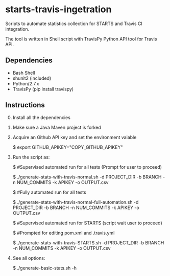 # starts-travis-ingetration

Scripts to automate statistics collection for STARTS and Travis CI integration.

The tool is written in Shell script with TravisPy Python API tool for Travis API.

## Dependencies

* Bash Shell
* shunit2 (included)
* Python/2.7.x
* TravisPy (pip install travispy)

## Instructions

0. Install all the dependencies
1. Make sure a Java Maven project is forked
2. Acquire an Github API key and set the environment vaiable

   $ export GITHUB_APIKEY="COPY_GITHUB_APIKEY"

3. Run the script as: 

   $ #Supervised automated run for all tests (Prompt for user to proceed)

   $ ./generate-stats-with-travis-normal.sh -d PROJECT_DIR -b BRANCH -n NUM_COMMITS -k APIKEY -o OUTPUT.csv

   $ #Fully automated run for all tests 

   $ ./generate-stats-with-travis-normal-full-automation.sh -d PROJECT_DIR -b BRANCH -n NUM_COMMITS -k APIKEY -o OUTPUT.csv

   $ #Supervised automated run for STARTS (script wait user to proceed)

   $ #Prompted for editing pom.xml and .travis.yml

   $ ./generate-stats-with-travis-STARTS.sh -d PROJECT_DIR -b BRANCH -n NUM_COMMITS -k APIKEY -o OUTPUT.csv

4. See all options:

   $ ./generate-basic-stats.sh -h

